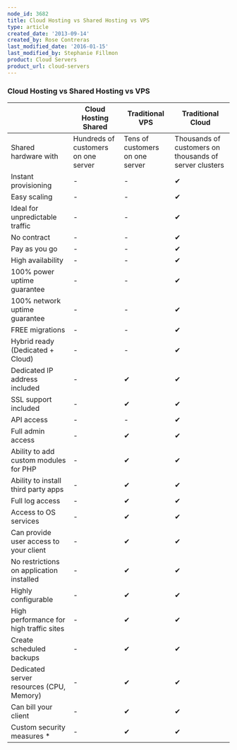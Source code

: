 ```yaml
---
node_id: 3682
title: Cloud Hosting vs Shared Hosting vs VPS
type: article
created_date: '2013-09-14'
created_by: Rose Contreras
last_modified_date: '2016-01-15'
last_modified_by: Stephanie Fillmon
product: Cloud Servers
product_url: cloud-servers
---
```


### Cloud Hosting vs Shared Hosting vs VPS

|                                          | Cloud Hosting Shared                | Traditional VPS                 | Traditional Cloud                                      |
|------------------------------------------|-------------------------------------|---------------------------------|--------------------------------------------------------|
| Shared hardware with                     | Hundreds of customers on one server | Tens of customers on one server | Thousands of customers on thousands of server clusters |
| Instant provisioning                     | -                                   | -                               | ✔                                                      |
| Easy scaling                             | -                                   | -                               | ✔                                                      |
| Ideal for unpredictable traffic          | -                                   | -                               | ✔                                                      |
| No contract                              | -                                   | -                               | ✔                                                      |
| Pay as you go                            | -                                   | -                               | ✔                                                      |
| High availability                        | -                                   | -                               | ✔                                                      |
| 100% power uptime guarantee              | -                                   | -                               | ✔                                                      |
| 100% network uptime guarantee            | -                                   | -                               | ✔                                                      |
| FREE migrations                          | -                                   | -                               | ✔                                                      |
| Hybrid ready (Dedicated + Cloud)         | -                                   | -                               | ✔                                                      |
| Dedicated IP address included            | -                                   | ✔                               | ✔                                                      |
| SSL support included                     | -                                   | ✔                               | ✔                                                      |
| API access                               | -                                   | -                               | ✔                                                      |
| Full admin access                        | -                                   | ✔                               | ✔                                                      |
| Ability to add custom modules for PHP    | -                                   | ✔                               | ✔                                                      |
| Ability to install third party apps      | -                                   | ✔                               | ✔                                                      |
| Full log access                          | -                                   | ✔                               | ✔                                                      |
| Access to OS services                    | -                                   | ✔                               | ✔                                                      |
| Can provide user access to your client   | -                                   | ✔                               | ✔                                                      |
| No restrictions on application installed | -                                   | ✔                               | ✔                                                      |
| Highly configurable                      | -                                   | ✔                               | ✔                                                      |
| High performance for high traffic sites  | -                                   | ✔                               | ✔                                                      |
| Create scheduled backups                 | -                                   | ✔                               | ✔                                                      |
| Dedicated server resources (CPU, Memory) | -                                   | ✔                               | ✔                                                      |
| Can bill your client                     | -                                   | ✔                               | ✔                                                      |
| Custom security measures *               | -                                   | ✔                               | ✔                                                      |

